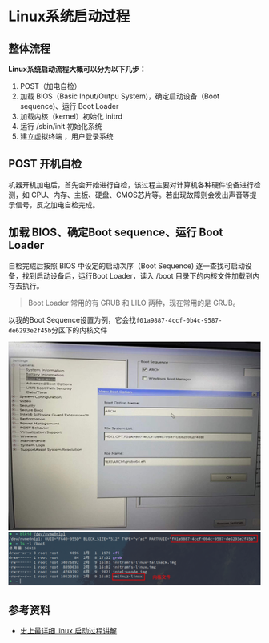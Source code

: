 # Linux系统启动过程

## 整体流程

**Linux系统启动流程大概可以分为以下几步：**

1. POST（加电自检）
2. 加载 BIOS（Basic  Input/Outpu System)，确定启动设备（Boot sequence)、运行 Boot  Loader
3. 加载内核（kernel）初始化 initrd
4.  运行 /sbin/init 初始化系统
5. 建立虚拟终端 ，用户登录系统

## POST 开机自检

机器开机加电后，首先会开始进行自检，该过程主要对计算机各种硬件设备进行检测，如 CPU、内存、主板、硬盘、CMOS芯片等。若出现故障则会发出声音等提示信号，反之加电自检完成。

## 加载 BIOS、确定Boot sequence、运行 Boot  Loader

自检完成后按照 BIOS 中设定的启动次序（Boot Sequence) 逐一查找可启动设备，找到启动设备后，运行Boot  Loader，读入 /boot 目录下的内核文件加载到内存去执行。

> Boot Loader 常用的有 GRUB 和 LILO 两种，现在常用的是 GRUB。

以我的Boot Sequence设置为例，它会找`f01a9887-4ccf-0b4c-9587-de6293e2f45b`分区下的内核文件

![img](media/Linux系统启动过程.assets/微信图片_20220210103421.jpg)![image-20220210105708354](media/Linux系统启动过程.assets/image-20220210105708354.png)

## 参考资料

- [史上最详细 linux 启动过程讲解](https://cloud.tencent.com/developer/article/1114481)